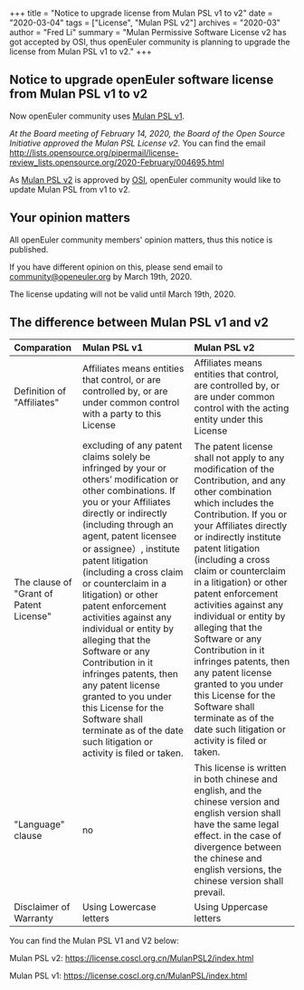 +++
title = "Notice to upgrade license from Mulan PSL v1 to v2"
date = "2020-03-04"
tags = ["License", "Mulan PSL v2"]
archives = "2020-03"
author = "Fred Li"
summary = "Mulan Permissive Software License v2 has got accepted by OSI, thus openEuler community is planning to upgrade the license from Mulan PSL v1 to v2."
+++

## Notice to upgrade openEuler software license from Mulan PSL v1 to v2

Now openEuler community uses [Mulan PSL v1](https://license.coscl.org.cn/MulanPSL/index.html). 

_At the Board meeting of February 14, 2020, the Board of the Open Source Initiative approved the Mulan PSL License v2._ You can find the email <http://lists.opensource.org/pipermail/license-review_lists.opensource.org/2020-February/004695.html>

As [Mulan PSL v2](https://license.coscl.org.cn/MulanPSL2/index.html) is approved by [OSI](https://opensource.org/), openEuler community would like to update Mulan PSL from v1 to v2. 

## Your opinion matters

All openEuler community members' opinion matters, thus this notice is published.

If you have different opinion on this, please send email to <community@openeuler.org> by March 19th, 2020. 

The license updating will not be valid until March 19th, 2020.

## The difference between Mulan PSL v1 and v2

|Comparation| Mulan PSL v1 | Mulan PSL v2 |
|:--------|:-------|:--------|
| Definition of "Affiliates"   | Affiliates means entities that control, or are controlled by, or are under common control with a party to this License   | Affiliates means entities that control, are controlled by, or are under common control with the acting entity under this License   |
| The clause of "Grant of Patent License"   | excluding of any patent claims solely be infringed by your or others’ modification or other combinations. If you or your Affiliates directly or indirectly (including through an agent, patent licensee or assignee）, institute patent litigation (including a cross claim or counterclaim in a litigation) or other patent enforcement activities against any individual or entity by alleging that the Software or any Contribution in it infringes patents, then any patent license granted to you under this License for the Software shall terminate as of the date such litigation or activity is filed or taken.|The patent license shall not apply to any modification of the Contribution, and any other combination which includes the Contribution. If you or your Affiliates directly or indirectly institute patent litigation (including a cross claim or counterclaim in a litigation) or other patent enforcement activities against any individual or entity by alleging that the Software or any Contribution in it infringes patents, then any patent license granted to you under this License for the Software shall terminate as of the date such litigation or activity is filed or taken.|
|"Language" clause|no|This license is written in both chinese and english, and the chinese version and english version shall have the same legal effect. in the case of divergence between the chinese and english versions, the chinese version shall prevail.|
|Disclaimer of Warranty|Using Lowercase letters|Using Uppercase letters|

You can find the Mulan PSL V1 and V2 below:

Mulan PSL v2: <https://license.coscl.org.cn/MulanPSL2/index.html>

Mulan PSL v1: <https://license.coscl.org.cn/MulanPSL/index.html>


